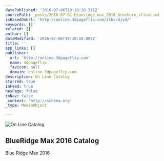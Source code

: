 ```yaml
---
datePublished: '2016-07-06T19:10:10.311Z'
sourcePath: _posts/2016-07-01-blueridge_max_2016_brochure_vfinal.md
isBasedOnUrl: 'http://online.3dpageflip.com/ilbc/djvd/'
keywords: []
related: []
author: []
dateModified: '2016-07-06T19:10:10.004Z'
title: ''
app_links: []
publisher:
  url: 'http://online.3dpageflip.com'
  name: 3dpageflip
  favicon: null
  domain: online.3dpageflip.com
description: On Line Catalog
starred: true
inFeed: true
hasPage: false
inNav: false
_context: 'http://schema.org'
_type: MediaObject

---
```

![On Line Catalog](https://the-grid-user-content.s3-us-west-2.amazonaws.com/1592a6f1-5f5b-4d2d-99dc-dec5c19706fc.jpg)

<article style=""><h1>BlueRidge Max 2016 Catalog</h1><p>Blue Ridge Max 2016</p></article>